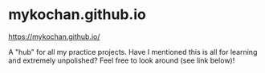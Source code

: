 # mykochan.github.io

https://mykochan.github.io/

A "hub" for all my practice projects. Have I mentioned this is all for learning and extremely unpolished? Feel free to look around (see link below)!
